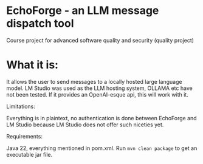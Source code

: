 # EchoForge - an LLM message dispatch tool
Course project for advanced software quality and security (quality project)

# What it is:
It allows the user to send messages to a locally hosted large language model. LM Studio was used as the LLM hosting system, OLLAMA etc have not been tested. If it provides an OpenAI-esque api, this will work with it.

Limitations:

Everything is in plaintext, no authentication is done between EchoForge and LM Studio because LM Studio does not offer such niceties yet.

Requirements:

Java 22, everything mentioned in pom.xml. Run `mvn clean package` to get an executable jar file.
